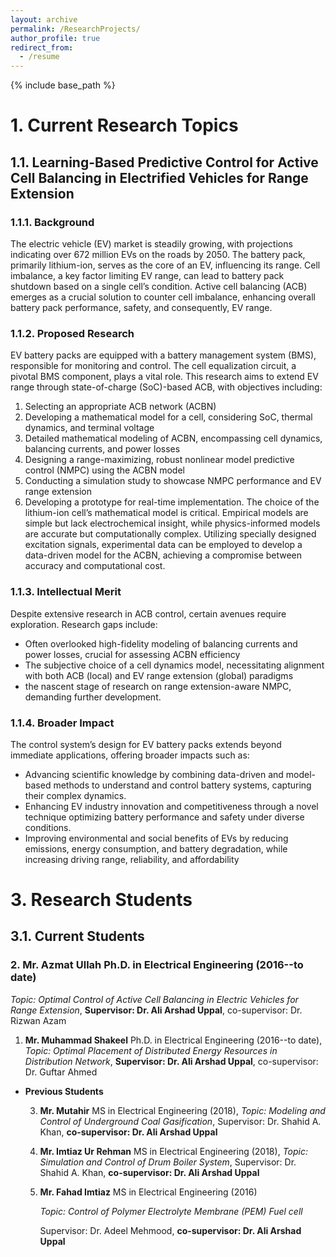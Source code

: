 ```yaml
---
layout: archive
permalink: /ResearchProjects/
author_profile: true
redirect_from:
  - /resume
---
```


{% include base_path %}

# 1. Current Research Topics
## 1.1. Learning-Based Predictive Control for Active Cell Balancing in Electrified Vehicles for Range Extension

### 1.1.1. Background
The electric vehicle (EV) market is steadily growing, with projections indicating over 672 million EVs on the roads by 2050. The battery pack, primarily lithium-ion, serves as the core of an EV, influencing its range. Cell imbalance, a key factor limiting EV range, can lead to battery pack shutdown based on a single cell’s condition. Active cell balancing (ACB) emerges as a crucial solution to counter cell imbalance, enhancing overall battery pack performance, safety, and consequently, EV range.

### 1.1.2. Proposed Research
EV battery packs are equipped with a battery management system (BMS), responsible for monitoring and control. The cell equalization circuit, a pivotal BMS component, plays a vital role. This research aims to extend EV range through state-of-charge (SoC)-based ACB, with objectives including:
1. Selecting an appropriate ACB network (ACBN)
2. Developing a mathematical model for a cell, considering SoC, thermal dynamics, and terminal voltage
3. Detailed mathematical modeling of ACBN, encompassing cell dynamics, balancing currents, and power losses
4. Designing a range-maximizing, robust nonlinear model predictive control (NMPC) using the ACBN model
5. Conducting a simulation study to showcase NMPC performance and EV range extension
6. Developing a prototype for real-time implementation.
The choice of the lithium-ion cell’s mathematical model is critical. Empirical models are simple but lack
electrochemical insight, while physics-informed models are accurate but computationally complex. Utilizing
specially designed excitation signals, experimental data can be employed to develop a data-driven model for
the ACBN, achieving a compromise between accuracy and computational cost.

### 1.1.3. Intellectual Merit
Despite extensive research in ACB control, certain avenues require exploration. Research gaps include:
* Often overlooked high-fidelity modeling of balancing currents and power losses, crucial for assessing ACBN efficiency
* The subjective choice of a cell dynamics model, necessitating alignment with both ACB (local) and EV range extension (global) paradigms
* the nascent stage of research on range extension-aware NMPC, demanding further development.
  
### 1.1.4. Broader Impact
The control system’s design for EV battery packs extends beyond immediate applications, offering broader impacts such as:
* Advancing scientific knowledge by combining data-driven and model-based methods to understand and control battery systems, capturing their complex dynamics.
* Enhancing EV industry innovation and competitiveness through a novel technique optimizing battery performance and safety under diverse conditions.
* Improving environmental and social benefits of EVs by reducing emissions, energy consumption, and
battery degradation, while increasing driving range, reliability, and affordability


# 3. Research Students
## 3.1. **Current Students**  
### 2. **Mr. Azmat Ullah** Ph.D. in Electrical Engineering (2016--to date)
*Topic: Optimal Control of Active Cell Balancing in Electric Vehicles for Range Extension*, **Supervisor: Dr. Ali Arshad Uppal**, co-supervisor: Dr. Rizwan Azam
  
  1. **Mr. Muhammad Shakeel** Ph.D. in Electrical Engineering (2016--to date), *Topic: Optimal Placement of Distributed Energy Resources in Distribution Network*, **Supervisor: Dr. Ali Arshad Uppal**, co-supervisor: Dr. Guftar Ahmed
     
* **Previous Students**
  
  3. **Mr. Mutahir** MS in Electrical Engineering (2018), *Topic: Modeling and Control of Underground Coal Gasification*, Supervisor: Dr. Shahid A. Khan, **co-supervisor: Dr. Ali Arshad Uppal**
  
  2. **Mr. Imtiaz Ur Rehman** MS in Electrical Engineering (2018), *Topic: Simulation and Control of Drum Boiler System*, Supervisor: Dr. Shahid A. Khan, **co-supervisor: Dr. Ali Arshad Uppal**
     
  1. **Mr. Fahad Imtiaz** MS in Electrical Engineering (2016)
     
     *Topic: Control of Polymer Electrolyte Membrane (PEM) Fuel cell*
     
     Supervisor: Dr. Adeel Mehmood, **co-supervisor: Dr. Ali Arshad Uppal**


